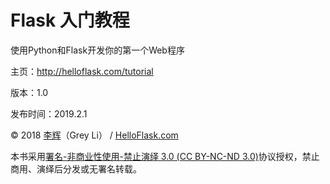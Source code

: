 # Flask 入门教程

使用Python和Flask开发你的第一个Web程序

主页：http://helloflask.com/tutorial

版本：1.0

发布时间：2019.2.1

© 2018 [李辉](http://greyli.com/)（Grey Li） / [HelloFlask.com](http://helloflask.com/)

本书采用[署名-非商业性使用-禁止演绎 3.0 (CC BY-NC-ND 3.0)](https://creativecommons.org/licenses/by-nc-nd/3.0/deed.zh)协议授权，禁止商用、演绎后分发或无署名转载。